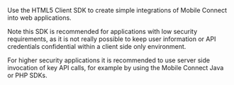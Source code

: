 Use the HTML5 Client SDK to create simple integrations of Mobile Connect into web applications.

Note this SDK is recommended for applications with low security requirements, as it is not really possible to keep user information or API credentials confidential within a client side only environment.

For higher security applications it is recommended to use server side invocation of key API calls, for example by using the Mobile Connect Java or PHP SDKs.
